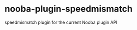 nooba-plugin-speedmismatch
=====================

speedmismatch plugin for the current Nooba plugin API
